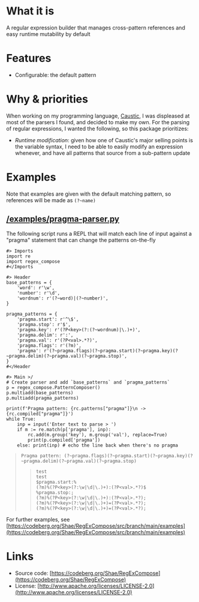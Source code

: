 # What it is
A regular expression builder that manages cross-pattern references and easy
runtime mutability by default

# Features
- Configurable: the default pattern 

# Why & priorities
When working on my programming language, [Caustic](https://codeberg.org/Caustic),
I was displeased at most of the parsers I found, and decided to make my own. For
the parsing of regular expressions, I wanted the following, so this package prioritizes:
- *Runtime modification*: given how one of Caustic's major selling points is the
  variable syntax, I need to be able to easily modify an expression whenever,
  and have all patterns that source from a sub-pattern update

# Examples
Note that examples are given with the default matching pattern, so references will be made as `(?~name)`

## [/examples/pragma-parser.py](https://codeberg.org/Shae/RegExCompose/src/branch/main/examples/pragma-parser.py)
The following script runs a REPL that will match each line of input against
a "pragma" statement that can change the patterns on-the-fly

```python3
#> Imports
import re
import regex_compose
#</Imports

#> Header
base_patterns = {
    'word': r'\w',
    'number': r'\d',
    'wordnum': r'(?~word)|(?~number)',
}

pragma_patterns = {
    'pragma.start': r'^\$',
    'pragma.stop': r'$',
    'pragma.key': r'(?P<key>(?:(?~wordnum)|\.)+)',
    'pragma.delim': r':',
    'pragma.val': r'(?P<val>.*?)',
    'pragma.flags': r'(?m)',
    'pragma': r'(?~pragma.flags)(?~pragma.start)(?~pragma.key)(?~pragma.delim)(?~pragma.val)(?~pragma.stop)',
}
#</Header

#> Main >/
# Create parser and add `base_patterns` and `pragma_patterns`
p = regex_compose.PatternComposer()
p.multiadd(base_patterns)
p.multiadd(pragma_patterns)

print(f'Pragma pattern: {rc.patterns["pragma"]}\n -> {rc.compiled["pragma"]}')
while True:
    inp = input('Enter text to parse > ')
    if m := re.match(p['pragma'], inp):
        rc.add(m.group('key'), m.group('val'), replace=True)
        print(p.compiled['pragma'])
    else: print(inp) # echo the line back when there's no pragma
```

> `Pragma pattern: (?~pragma.flags)(?~pragma.start)(?~pragma.key)(?~pragma.delim)(?~pragma.val)(?~pragma.stop)`  
>> `test`  
> `test`  
>> `$pragma.start:%`  
> `(?m)%(?P<key>(?:\w|\d|\.)+):(?P<val>.*?)$`  
>> `%pragma.stop:;`  
> `(?m)%(?P<key>(?:\w|\d|\.)+):(?P<val>.*?);`  
>> `(?m)%(?P<key>(?:\w|\d|\.)+)=(?P<val>.*?);`  
> `(?m)%(?P<key>(?:\w|\d|\.)+)=(?P<val>.*?);`

For further examples, see [https://codeberg.org/Shae/RegExCompose/src/branch/main/examples](https://codeberg.org/Shae/RegExCompose/src/branch/main/examples)

# Links
- Source code: [https://codeberg.org/Shae/RegExCompose](https://codeberg.org/Shae/RegExCompose)
- License: [http://www.apache.org/licenses/LICENSE-2.0](http://www.apache.org/licenses/LICENSE-2.0)
